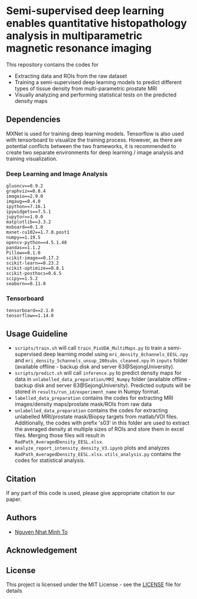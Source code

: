# Semi-supervised deep learning enables quantitative histopathology analysis in multiparametric magnetic resonance imaging
This repository contains the codes for 
- Extracting data and ROIs from the raw dataset
- Training a semi-supervised deep learning models to predict different types of tissue density from multi-parametric prostate MRI
- Visually analyzing and performing statistical tests on the predicted density maps

## Dependencies 
MXNet is used for training deep learning models. Tensorflow is also used with tensorboard to visualize the training process. However, as there are potential conflicts between the two frameworks, it is recommended to create two separate environments for deep learning / image analysis and training visualization.
### Deep Learning and Image Analysis
```
gluoncv==0.9.2
graphviz==0.8.4
imageio==2.9.0
imgaug==0.4.0
ipython==7.16.1
ipywidgets==7.5.1
jupytor==1.0.0
matplotlib==3.3.2
mxboard==0.1.0
mxnet-cu102==1.7.0.post1
numpy==1.19.5
opencv-python==4.5.1.48
pandas==1.1.2
Pillow==8.1.0
scikit-image==0.17.2
scikit-learn==0.23.2
scikit-optimize==0.8.1
scikit-posthocs=0.6.5
scipy==1.5.2
seaborn==0.11.0
```
### Tensorboard
```
tensorboard==2.1.0
tensorflow==1.14.0
```

## Usage Guideline

- `scripts/train.sh` will call `train_PixUDA_MultiMaps.py` to train a semi-supervised deep learning model using `mri_density_8channels_EESL.npy` and `mri_density_5channels_unsup_200subs_cleaned.npy` in `inputs` folder (available offline - backup disk and server 63@SejongUniversity).
- `scripts/predict.sh` will call `inference.py` to predict density maps for data in `unlabelled_data_preparation/MRI_Numpy` folder (available offline - backup disk and server 63@SejongUniversity). Predicted outputs will be stored in `results/run_id/experiment_name` in Numpy format.
- `labelled_data_preparation` contains the codes for extracting MRI images/density maps/prostate mask/ROIs from raw data
- `unlabelled_data_preparation` contains the codes for extracting unlabelled MRI/prostate mask/Biopsy targets from matlab/VOI files. Additionally, the codes with prefix 's03' in this folder are used to extract the averaged density at multiple sizes of ROIs and store them in excel files. Merging those files will result in `RadPath_AveragedDensity_EESL.xlsx`.
- `analyze_report_intensity_density_V3.ipynb` plots and analyzes `RadPath_AveragedDensity_EESL.xlsx`. `utils_analysis.py` contains the codes for statistical analysis.

## Citation

If any part of this code is used, please give appropriate citation to our paper.

## Authors

* [Nguyen Nhat Minh To](https://github.com/minhto2802)

## Acknowledgement

## License

This project is licensed under the MIT License - see the [LICENSE](LICENSE.md) file for details

